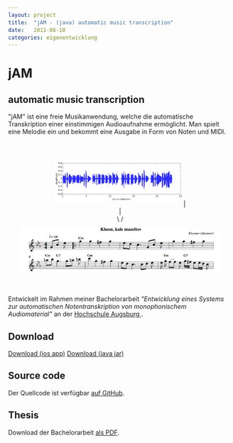 ```yaml
---
layout: project
title:  "jAM - (java) automatic music transcription"
date:   2011-08-10
categories: eigenentwicklung
---
```


# jAM #

## automatic music transcription ##

"jAM" ist eine freie Musikanwendung, welche die automatische Transkription einer einstimmigen Audioaufnahme ermöglicht. Man spielt eine Melodie ein und bekommt eine Ausgabe in Form von Noten und MIDI.

<div align="center" style="margin: 40px 0 40px 0;">
    <img src="/images/jam/mazelPlot.png" style="max-height:100px;margin: 10px auto;">
    |<br>
    |<br>
    \ /<br>
    <img src="/images/jam/mazelNoten.png" style="max-height:100px;margin: 10px auto;">
</div>

Entwickelt im Rahmen meiner Bachelorarbeit <i>"Entwicklung eines Systems zur automatischen Notentranskription von monophonischem Audiomaterial"</i> an der
<a target="_blank" href="http://hs-augsburg.de">Hochschule Augsburg <i class="icon-share-alt"></i></a>.

## Download ##

<a class="pure-button button-mwa" href="/assets/jAM.app.zip">Download (ios app)</a>
<a class="pure-button button-mwa" href="/assets/jAM.jar.zip">Download (java jar)</a>


## Source code ##

Der Quellcode ist verfügbar <a href="https://github.com/mwager/jam">auf GitHub</a>.

## Thesis ##

Download der Bachelorarbeit <a href="/assets/Bachelorarbeit.pdf">als PDF</a>.
